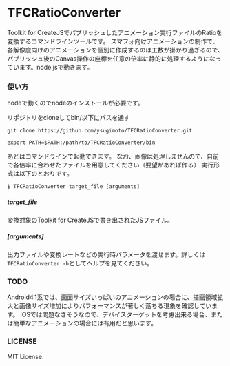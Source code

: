 TFCRatioConverter
=================

Toolkit for CreateJSでパブリッシュしたアニメーション実行ファイルのRatioを変換するコマンドラインツールです。 
スマフォ向けアニメーションの制作で、各解像度向けのアニメーションを個別に作成するのは工数が掛かり過ぎるので、 
パブリッシュ後のCanvas操作の座標を任意の倍率に静的に処理するようになっています。node.jsで動きます。

### 使い方
nodeで動くのでnodeのインストールが必要です。

リポジトリをcloneしてbin/以下にパスを通す

```
git clone https://github.com/ysugimoto/TFCRatioConverter.git

export PATH=$PATH:/path/to/TFCRatioConverter/bin
```

あとはコマンドラインで起動できます。
なお、画像は処理しませんので、自前で各倍率に合わせたファイルを用意してください（要望があれば作る）
実行形式は以下のとおりです。


```
$ TFCRatioConverter target_file [arguments]
```

##### target_file
変換対象のToolkit for CreateJSで書き出されたJSファイル。

##### [arguments]
出力ファイルや変換レートなどの実行時パラメータを渡せます。詳しくは`TFCRatioConverter -h`としてヘルプを見てください。

### TODO
Android4.1系では、画面サイズいっぱいのアニメーションの場合に、描画領域拡大と画像サイズ増加によりパフォーマンスが著しく落ちる現象を確認しています。
iOSでは問題なさそうなので、デバイスターゲットを考慮出来る場合、または簡単なアニメーションの場合には有用だと思います。


### LICENSE
MIT License.
